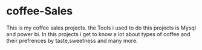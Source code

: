 # coffee-Sales
This is my coffee sales projects. the Tools i used to do this projects is Mysql and power bi.
In this projects i get to know a lot about types of coffee and their prefrences by taste,sweetness and many more.
